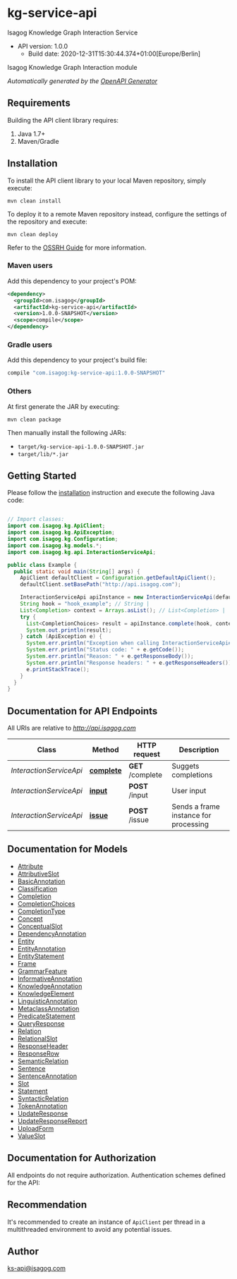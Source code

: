 # kg-service-api

Isagog Knowledge Graph Interaction Service
- API version: 1.0.0
  - Build date: 2020-12-31T15:30:44.374+01:00[Europe/Berlin]

Isagog Knowledge Graph Interaction module


*Automatically generated by the [OpenAPI Generator](https://openapi-generator.tech)*


## Requirements

Building the API client library requires:
1. Java 1.7+
2. Maven/Gradle

## Installation

To install the API client library to your local Maven repository, simply execute:

```shell
mvn clean install
```

To deploy it to a remote Maven repository instead, configure the settings of the repository and execute:

```shell
mvn clean deploy
```

Refer to the [OSSRH Guide](http://central.sonatype.org/pages/ossrh-guide.html) for more information.

### Maven users

Add this dependency to your project's POM:

```xml
<dependency>
  <groupId>com.isagog</groupId>
  <artifactId>kg-service-api</artifactId>
  <version>1.0.0-SNAPSHOT</version>
  <scope>compile</scope>
</dependency>
```

### Gradle users

Add this dependency to your project's build file:

```groovy
compile "com.isagog:kg-service-api:1.0.0-SNAPSHOT"
```

### Others

At first generate the JAR by executing:

```shell
mvn clean package
```

Then manually install the following JARs:

* `target/kg-service-api-1.0.0-SNAPSHOT.jar`
* `target/lib/*.jar`

## Getting Started

Please follow the [installation](#installation) instruction and execute the following Java code:

```java

// Import classes:
import com.isagog.kg.ApiClient;
import com.isagog.kg.ApiException;
import com.isagog.kg.Configuration;
import com.isagog.kg.models.*;
import com.isagog.kg.api.InteractionServiceApi;

public class Example {
  public static void main(String[] args) {
    ApiClient defaultClient = Configuration.getDefaultApiClient();
    defaultClient.setBasePath("http://api.isagog.com");

    InteractionServiceApi apiInstance = new InteractionServiceApi(defaultClient);
    String hook = "hook_example"; // String | 
    List<Completion> context = Arrays.asList(); // List<Completion> | 
    try {
      List<CompletionChoices> result = apiInstance.complete(hook, context);
      System.out.println(result);
    } catch (ApiException e) {
      System.err.println("Exception when calling InteractionServiceApi#complete");
      System.err.println("Status code: " + e.getCode());
      System.err.println("Reason: " + e.getResponseBody());
      System.err.println("Response headers: " + e.getResponseHeaders());
      e.printStackTrace();
    }
  }
}

```

## Documentation for API Endpoints

All URIs are relative to *http://api.isagog.com*

Class | Method | HTTP request | Description
------------ | ------------- | ------------- | -------------
*InteractionServiceApi* | [**complete**](docs/InteractionServiceApi.md#complete) | **GET** /complete | Suggets completions
*InteractionServiceApi* | [**input**](docs/InteractionServiceApi.md#input) | **POST** /input | User input
*InteractionServiceApi* | [**issue**](docs/InteractionServiceApi.md#issue) | **POST** /issue | Sends a frame instance for processing


## Documentation for Models

 - [Attribute](docs/Attribute.md)
 - [AttributiveSlot](docs/AttributiveSlot.md)
 - [BasicAnnotation](docs/BasicAnnotation.md)
 - [Classification](docs/Classification.md)
 - [Completion](docs/Completion.md)
 - [CompletionChoices](docs/CompletionChoices.md)
 - [CompletionType](docs/CompletionType.md)
 - [Concept](docs/Concept.md)
 - [ConceptualSlot](docs/ConceptualSlot.md)
 - [DependencyAnnotation](docs/DependencyAnnotation.md)
 - [Entity](docs/Entity.md)
 - [EntityAnnotation](docs/EntityAnnotation.md)
 - [EntityStatement](docs/EntityStatement.md)
 - [Frame](docs/Frame.md)
 - [GrammarFeature](docs/GrammarFeature.md)
 - [InformativeAnnotation](docs/InformativeAnnotation.md)
 - [KnowledgeAnnotation](docs/KnowledgeAnnotation.md)
 - [KnowledgeElement](docs/KnowledgeElement.md)
 - [LinguisticAnnotation](docs/LinguisticAnnotation.md)
 - [MetaclassAnnotation](docs/MetaclassAnnotation.md)
 - [PredicateStatement](docs/PredicateStatement.md)
 - [QueryResponse](docs/QueryResponse.md)
 - [Relation](docs/Relation.md)
 - [RelationalSlot](docs/RelationalSlot.md)
 - [ResponseHeader](docs/ResponseHeader.md)
 - [ResponseRow](docs/ResponseRow.md)
 - [SemanticRelation](docs/SemanticRelation.md)
 - [Sentence](docs/Sentence.md)
 - [SentenceAnnotation](docs/SentenceAnnotation.md)
 - [Slot](docs/Slot.md)
 - [Statement](docs/Statement.md)
 - [SyntacticRelation](docs/SyntacticRelation.md)
 - [TokenAnnotation](docs/TokenAnnotation.md)
 - [UpdateResponse](docs/UpdateResponse.md)
 - [UpdateResponseReport](docs/UpdateResponseReport.md)
 - [UploadForm](docs/UploadForm.md)
 - [ValueSlot](docs/ValueSlot.md)


## Documentation for Authorization

All endpoints do not require authorization.
Authentication schemes defined for the API:

## Recommendation

It's recommended to create an instance of `ApiClient` per thread in a multithreaded environment to avoid any potential issues.

## Author

ks-api@isagog.com

